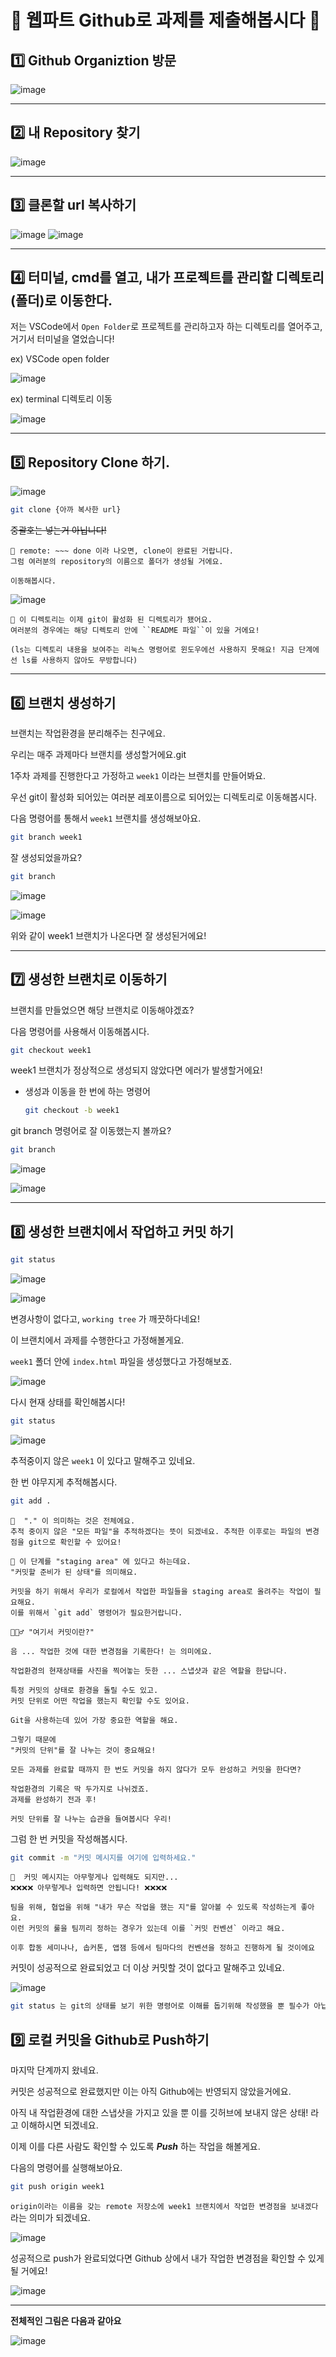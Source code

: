 # 🌱 웹파트 Github로 과제를 제출해봅시다 🌱

## 1️⃣ Github Organiztion 방문

![image](https://github.com/NOW-SOPT-WEB/notice-git-push/assets/81609304/a3b89dc5-3039-4ea6-a1f4-4d4ded7922df)

---

## 2️⃣ 내 Repository 찾기

![image](https://github.com/NOW-SOPT-WEB/notice-git-push/assets/81609304/5330b4ef-870a-4526-bc43-cb50c42e58f2)




---

## 3️⃣ 클론할 url 복사하기
![image](https://github.com/NOW-SOPT-WEB/notice-git-push/assets/81609304/3a017d2b-4096-48fb-8713-0fbfd3ba8f6f)
![image](https://github.com/NOW-SOPT-WEB/notice-git-push/assets/81609304/97244a93-7045-47b8-ba16-4608d11e9fe2)



---

## 4️⃣ 터미널, cmd를 열고, 내가 프로젝트를 관리할 디렉토리(폴더)로 이동한다.
저는 VSCode에서 `Open Folder`로 프로젝트를 관리하고자 하는 디렉토리를 열어주고, 거기서 터미널을 열었습니다!

ex) VSCode open folder

![image](https://github.com/NOW-SOPT-WEB/notice-git-push/assets/81609304/2c45e850-e2ff-490c-afd9-967b41a036ef)

ex) terminal 디렉토리 이동

![image](https://github.com/NOW-SOPT-WEB/notice-git-push/assets/81609304/05d31082-6fa1-4312-87fb-807dd08e934b)


---

## 5️⃣ Repository Clone 하기.

![image](https://github.com/NOW-SOPT-WEB/notice-git-push/assets/81609304/3fa13c02-5e39-4df9-81e1-dd2bcd6d72c0)


```bash
git clone {아까 복사한 url}
```

~~중괄호는 넣는거 아닙니다!~~

```
🌱 remote: ~~~ done 이라 나오면, clone이 완료된 거랍니다. 
그럼 여러분의 repository의 이름으로 폴더가 생성될 거에요.

이동해봅시다.
```
![image](https://github.com/NOW-SOPT-WEB/notice-git-push/assets/81609304/300bb2d7-edad-447c-ab49-f5613db73161)


```
🌱 이 디렉토리는 이제 git이 활성화 된 디렉토리가 됐어요.
여러분의 경우에는 해당 디렉토리 안에 ``README 파일``이 있을 거에요!

(ls는 디렉토리 내용을 보여주는 리눅스 명령어로 윈도우에선 사용하지 못해요! 지금 단계에선 ls를 사용하지 않아도 무방합니다)
```

---

## 6️⃣ 브랜치 생성하기

브랜치는 작업환경을 분리해주는 친구에요.

우리는 매주 과제마다 브랜치를 생성할거에요.git 

1주차 과제를 진행한다고 가정하고 `week1` 이라는 브랜치를 만들어봐요.

우선 git이 활성화 되어있는 여러분 레포이름으로 되어있는 디렉토리로 이동해봅시다.

다음 명령어를 통해서 `week1` 브랜치를 생성해보아요.

```bash
git branch week1
```

잘 생성되었을까요?

```bash
git branch
```
![image](https://github.com/NOW-SOPT-WEB/notice-git-push/assets/81609304/4addb7ed-eed2-44fb-a3f7-189ddf59b834)

![image](https://github.com/NOW-SOPT-WEB/notice-git-push/assets/81609304/e3bca25a-2467-484d-93a9-6cbda86f9ee0)


위와 같이 week1 브랜치가 나온다면 잘 생성된거에요!

---

## 7️⃣ 생성한 브랜치로 이동하기

브랜치를 만들었으면 해당 브랜치로 이동해야겠죠?

다음 명령어를 사용해서 이동해봅시다.

```bash
git checkout week1
```

week1 브랜치가 정상적으로 생성되지 않았다면 에러가 발생할거에요!

- 생성과 이동을 한 번에 하는 명령어
    
    ```bash
    git checkout -b week1
    ```
    

git branch 명령어로 잘 이동했는지 볼까요?

```bash
git branch
```

![image](https://github.com/NOW-SOPT-WEB/notice-git-push/assets/81609304/d74da461-10b9-45a2-8702-69b1d468132a)

![image](https://github.com/NOW-SOPT-WEB/notice-git-push/assets/81609304/1e724322-d1d1-4c27-9ca1-99b11b57b916)



---

## 8️⃣ 생성한 브랜치에서 작업하고 커밋 하기

```bash
git status
```

![image](https://github.com/NOW-SOPT-WEB/notice-git-push/assets/81609304/e6b60516-5a25-4d3b-bb46-66dbeff97a51)

![image](https://github.com/DO-SOPT-WEB/notice-git-push/assets/97084864/1f6af93a-ed82-45c6-96ec-e115eab1b659)


변경사항이 없다고, `working tree` 가 깨끗하다네요!

이 브랜치에서 과제를 수행한다고 가정해볼게요.

`week1` 폴더 안에 `index.html` 파일을 생성했다고 가정해보죠.

![image](https://github.com/NOW-SOPT-WEB/notice-git-push/assets/81609304/4bc7c164-bfaa-4f7a-97ff-467d8eeab0f6)

다시 현재 상태를 확인해봅시다! 

```bash
git status
```

![image](https://github.com/NOW-SOPT-WEB/notice-git-push/assets/81609304/de928198-84ac-4c84-9865-563f7b05fa6f)

추적중이지 않은 `week1` 이 있다고 말해주고 있네요.

한 번 야무지게 추적해봅시다.

```bash
git add .
```

```
🌈  "." 이 의미하는 것은 전체에요. 
추적 중이지 않은 "모든 파일"을 추적하겠다는 뜻이 되겠네요. 추적한 이후로는 파일의 변경점을 git으로 확인할 수 있어요!
```


```
🌈 이 단계를 "staging area" 에 있다고 하는데요.
"커밋할 준비가 된 상태"를 의미해요.

커밋을 하기 위해서 우리가 로컬에서 작업한 파일들을 staging area로 올려주는 작업이 필요해요.
이를 위해서 `git add` 명령어가 필요한거랍니다.
```

```
🙋🏻‍♂️ "여기서 커밋이란?"

음 ... 작업한 것에 대한 변경점을 기록한다! 는 의미에요.

작업환경의 현재상태를 사진을 찍어놓는 듯한 ... 스냅샷과 같은 역할을 한답니다.

특정 커밋의 상태로 환경을 돌릴 수도 있고.
커밋 단위로 어떤 작업을 했는지 확인할 수도 있어요.

Git을 사용하는데 있어 가장 중요한 역할을 해요.

그렇기 때문에
"커밋의 단위"를 잘 나누는 것이 중요해요!

모든 과제를 완료할 때까지 한 번도 커밋을 하지 않다가 모두 완성하고 커밋을 한다면?

작업환경의 기록은 딱 두가지로 나뉘겠죠.
과제를 완성하기 전과 후! 

커밋 단위를 잘 나누는 습관을 들여봅시다 우리!
```

그럼 한 번 커밋을 작성해봅시다.

```bash
git commit -m "커밋 메시지를 여기에 입력하세요."
```

```
🌈  커밋 메시지는 아무렇게나 입력해도 되지만...
❌❌❌❌ 아무렇게나 입력하면 안됩니다! ❌❌❌❌

팀을 위해, 협업을 위해 "내가 무슨 작업을 했는 지"를 알아볼 수 있도록 작성하는게 좋아요.
이런 커밋의 룰을 팀끼리 정하는 경우가 있는데 이를 `커밋 컨벤션` 이라고 해요.

이후 합동 세미나나, 솝커톤, 앱잼 등에서 팀마다의 컨벤션을 정하고 진행하게 될 것이에요
```

커밋이 성공적으로 완료되었고 더 이상 커밋할 것이 없다고 말해주고 있네요.

![image](https://github.com/NOW-SOPT-WEB/notice-git-push/assets/81609304/286f59ab-f86b-44e7-b92d-a92e014ec5d7)

```bash
git status 는 git의 상태를 보기 위한 명령어로 이해를 돕기위해 작성했을 뿐 필수가 아닙니다!
```

## 9️⃣ 로컬 커밋을 Github로 Push하기

마지막 단계까지 왔네요.

커밋은 성공적으로 완료했지만 이는 아직 Github에는 반영되지 않았을거에요.

아직 내 작업환경에 대한 스냅샷을 가지고 있을 뿐 이를 깃허브에 보내지 않은 상태! 라고 이해하시면 되겠네요.

이제 이를 다른 사람도 확인할 수 있도록 ***Push*** 하는 작업을 해볼게요.

다음의 명령어를 실행해보아요.

```bash
git push origin week1
```

`origin이라는 이름을 갖는 remote 저장소에 week1 브랜치에서 작업한 변경점을 보내겠다` 라는 의미가 되겠네요.

![image](https://github.com/NOW-SOPT-WEB/notice-git-push/assets/81609304/8fafc02c-0967-49c6-a751-47974ddefa1e)

성공적으로 push가 완료되었다면 Github 상에서 내가 작업한 변경점을 확인할 수 있게 될 거에요!

![image](https://github.com/NOW-SOPT-WEB/notice-git-push/assets/81609304/edf35fdb-1145-4484-ae7c-48a214b4ee61)

---

**전체적인 그림은 다음과 같아요**

![image](https://user-images.githubusercontent.com/47105088/192493167-1890ac87-5c7c-4ec1-93e6-549631b98be3.png)

